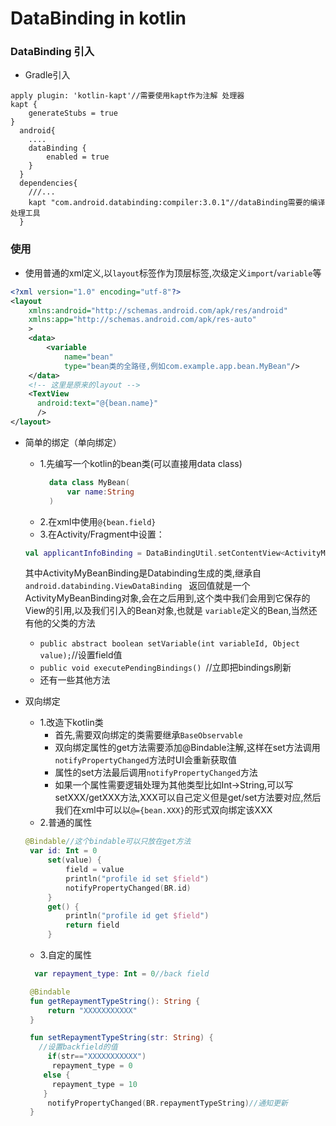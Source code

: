 # DataBinding in kotlin

### DataBinding 引入
* Gradle引入
```
apply plugin: 'kotlin-kapt'//需要使用kapt作为注解 处理器
kapt {
    generateStubs = true
}
  android{
    ....
    dataBinding {
        enabled = true
    }
  }
  dependencies{
    ///...
    kapt "com.android.databinding:compiler:3.0.1"//dataBinding需要的编译处理工具
  }
```

### 使用

* 使用普通的xml定义,以`layout`标签作为顶层标签,次级定义`import`/`variable`等
```xml
<?xml version="1.0" encoding="utf-8"?>
<layout
    xmlns:android="http://schemas.android.com/apk/res/android"
    xmlns:app="http://schemas.android.com/apk/res-auto"
    >
    <data>
        <variable
            name="bean"
            type="bean类的全路径,例如com.example.app.bean.MyBean"/>
    </data>
    <!-- 这里是原来的layout -->
    <TextView
      android:text="@{bean.name}"
      />
</layout>
```

* 简单的绑定（单向绑定）

  * 1.先编写一个kotlin的bean类(可以直接用data class)
    ```kotlin
      data class MyBean(
          var name:String
      )
    ```
  * 2.在xml中使用`@{bean.field}`
  * 3.在Activity/Fragment中设置：
  ```kotlin
  val applicantInfoBinding = DataBindingUtil.setContentView<ActivityMyBeanBinding>(this, R.layout.activity_my_bean)
  ```
  其中ActivityMyBeanBinding是Databinding生成的类,继承自`android.databinding.ViewDataBinding `
  返回值就是一个ActivityMyBeanBinding对象,会在之后用到,这个类中我们会用到它保存的View的引用,以及我们引入的Bean对象,也就是
  `variable`定义的Bean,当然还有他的父类的方法
    * `public abstract boolean setVariable(int variableId, Object value);`//设置field值
    * `public void executePendingBindings() `//立即把bindings刷新
    * 还有一些其他方法
* 双向绑定
  * 1.改造下kotlin类
    * 首先,需要双向绑定的类需要继承`BaseObservable`
    * 双向绑定属性的get方法需要添加@Bindable注解,这样在set方法调用`notifyPropertyChanged`方法时UI会重新获取值
    * 属性的set方法最后调用`notifyPropertyChanged`方法
    * 如果一个属性需要逻辑处理为其他类型比如Int->String,可以写setXXX/getXXX方法,XXX可以自己定义但是get/set方法要对应,然后我们在xml中可以以`@={bean.XXX}`的形式双向绑定该XXX
  * 2.普通的属性
  ```kotlin
  @Bindable//这个bindable可以只放在get方法
   var id: Int = 0
       set(value) {
           field = value
           println("profile id set $field")
           notifyPropertyChanged(BR.id)
       }
       get() {
           println("profile id get $field")
           return field
       }
  ```
  * 3.自定的属性
  ```kotlin
    var repayment_type: Int = 0//back field

   @Bindable
   fun getRepaymentTypeString(): String {
       return "XXXXXXXXXXX"
   }

   fun setRepaymentTypeString(str: String) {
     //设置backfield的值
       if(str=="XXXXXXXXXXX")
        repayment_type = 0
      else {
        repayment_type = 10
      }
       notifyPropertyChanged(BR.repaymentTypeString)//通知更新
   }
   ```
